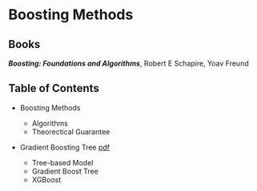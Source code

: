 # Boosting Methods

## Books

***Boosting: Foundations and Algorithms***, Robert E Schapire, Yoav Freund


## Table of Contents
- Boosting Methods 
	- Algorithms
	- Theorectical Guarantee

- Gradient Boosting Tree [pdf](./gradient_boosting_tree.pdf)
	- Tree-based Model
	- Gradient Boost Tree
	- XGBoost
